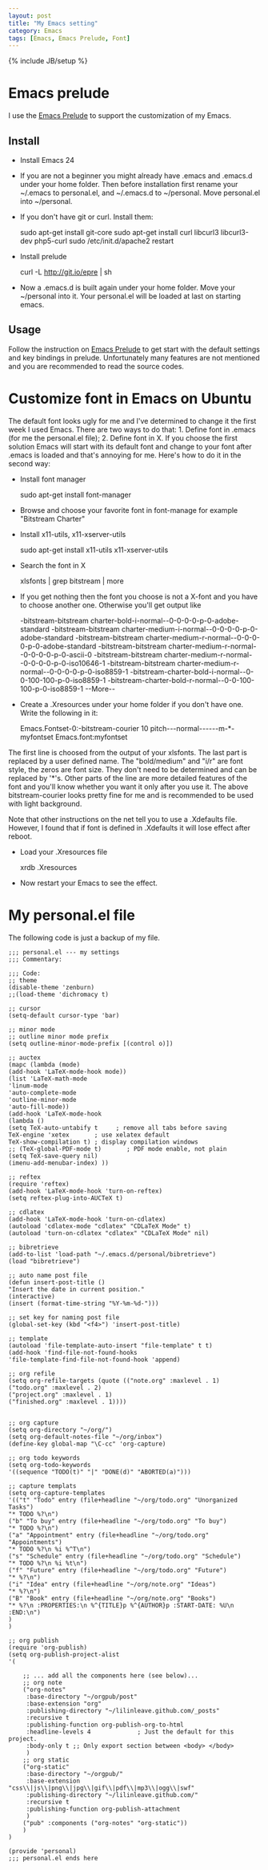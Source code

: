 ```yaml
---
layout: post
title: "My Emacs setting"
category: Emacs
tags: [Emacs, Emacs Prelude, Font]
---
```

{% include JB/setup %}

# Emacs prelude
I use the [Emacs Prelude](http://batsov.com/prelude/) to support the customization of my Emacs.

## Install
- Install Emacs 24

- If you are not a beginner you might already have .emacs and .emacs.d under your home folder. Then before installation first rename your ~/.emacs to personal.el, and ~/.emacs.d to ~/personal. Move personal.el into ~/personal.
- If you don't have git or curl. Install them:

    sudo apt-get install git-core
    sudo apt-get install curl libcurl3 libcurl3-dev php5-curl
    sudo /etc/init.d/apache2 restart

- Install prelude

    curl -L http://git.io/epre | sh

- Now a .emacs.d is built again under your home folder. Move your ~/personal into it. Your personal.el will be loaded at last on starting emacs.

## Usage
Follow the instruction on [Emacs Prelude](http://batsov.com/prelude/) to get start with the default settings and key bindings in prelude. Unfortunately many features are not mentioned and you are recommended to read the source codes.

# Customize font in Emacs on Ubuntu
The default font looks ugly for me and I've determined to change it the first week I used Emacs. There are two ways to do that: 1. Define font in .emacs (for me the personal.el file); 2. Define font in X. If you choose the first solution Emacs will start with its default font and change to your font after .emacs is loaded and that's annoying for me. Here's how to do it in the second way:

- Install font manager

    sudo apt-get install font-manager

- Browse and choose your favorite font in font-manage for example "Bitstream Charter"

- Install x11-utils, x11-xserver-utils

    sudo apt-get install x11-utils x11-xserver-utils

- Search the font in X

    xlsfonts | grep bitstream | more

- If you get nothing then the font you choose is not a X-font and you have to choose another one. Otherwise you'll get output like

    -bitstream-bitstream charter-bold-i-normal--0-0-0-0-p-0-adobe-standard
    -bitstream-bitstream charter-medium-i-normal--0-0-0-0-p-0-adobe-standard
    -bitstream-bitstream charter-medium-r-normal--0-0-0-0-p-0-adobe-standard
    -bitstream-bitstream charter-medium-r-normal--0-0-0-0-p-0-ascii-0
    -bitstream-bitstream charter-medium-r-normal--0-0-0-0-p-0-iso10646-1
    -bitstream-bitstream charter-medium-r-normal--0-0-0-0-p-0-iso8859-1
    -bitstream-charter-bold-i-normal--0-0-100-100-p-0-iso8859-1
    -bitstream-charter-bold-r-normal--0-0-100-100-p-0-iso8859-1
    --More--

- Create a .Xresources under your home folder if you don't have one. Write the following in it:

    Emacs.Fontset-0:-bitstream-courier 10 pitch-*-*-normal--*-*-*-*-m-*-myfontset
    Emacs.font:myfontset

The first line is choosed from the output of your xlsfonts. The last part is replaced by a user defined name. The "bold/medium" and "i/r" are font style, the zeros are font size. They don't need to be determined and can be replaced by '*'s. Other parts of the line are more detailed features of the font and you'll know whether you want it only after you use it. The above bitstream-courier looks pretty fine for me and is recommended to be used with light background.

Note that other instructions on the net tell you to use a .Xdefaults file. However, I found that if font is defined in .Xdefaults it will lose effect after reboot.

- Load your .Xresources file

    xrdb .Xresources

- Now restart your Emacs to see the effect.

# My personal.el file
The following code is just a backup of my file.

    ;;; personal.el --- my settings
    ;;; Commentary:

    ;;; Code:
    ;; theme
    (disable-theme 'zenburn)
    ;;(load-theme 'dichromacy t)

    ;; cursor
    (setq-default cursor-type 'bar)

    ;; minor mode
    ;; outline minor mode prefix
    (setq outline-minor-mode-prefix [(control o)])

    ;; auctex
    (mapc (lambda (mode)
    (add-hook 'LaTeX-mode-hook mode))
    (list 'LaTeX-math-mode
    'linum-mode
    'auto-complete-mode
    'outline-minor-mode
    'auto-fill-mode))
    (add-hook 'LaTeX-mode-hook
    (lambda ()
    (setq TeX-auto-untabify t     ; remove all tabs before saving
    TeX-engine 'xetex       ; use xelatex default
    TeX-show-compilation t) ; display compilation windows
    ;; (TeX-global-PDF-mode t)       ; PDF mode enable, not plain
    (setq TeX-save-query nil)
    (imenu-add-menubar-index) ))

    ;; reftex
    (require 'reftex)
    (add-hook 'LaTeX-mode-hook 'turn-on-reftex)
    (setq reftex-plug-into-AUCTeX t)

    ;; cdlatex
    (add-hook 'LaTeX-mode-hook 'turn-on-cdlatex)
    (autoload 'cdlatex-mode "cdlatex" "CDLaTeX Mode" t)
    (autoload 'turn-on-cdlatex "cdlatex" "CDLaTeX Mode" nil)

    ;; bibretrieve
    (add-to-list 'load-path "~/.emacs.d/personal/bibretrieve")
    (load "bibretrieve")

    ;; auto name post file
    (defun insert-post-title ()
    "Insert the date in current position."
    (interactive)
    (insert (format-time-string "%Y-%m-%d-")))

    ;; set key for naming post file
    (global-set-key (kbd "<f4>") 'insert-post-title)

    ;; template
    (autoload 'file-template-auto-insert "file-template" t t)
    (add-hook 'find-file-not-found-hooks
    'file-template-find-file-not-found-hook 'append)

    ;; org refile
    (setq org-refile-targets (quote (("note.org" :maxlevel . 1)
    ("todo.org" :maxlevel . 2)
    ("project.org" :maxlevel . 1)
    ("finished.org" :maxlevel . 1))))


    ;; org capture
    (setq org-directory "~/org/")
    (setq org-default-notes-file "~/org/inbox")
    (define-key global-map "\C-cc" 'org-capture)

    ;; org todo keywords
    (setq org-todo-keywords
    '((sequence "TODO(t)" "|" "DONE(d)" "ABORTED(a)")))

    ;; capture templats
    (setq org-capture-templates
    '(("t" "Todo" entry (file+headline "~/org/todo.org" "Unorganized Tasks")
    "* TODO %?\n")
    ("b" "To buy" entry (file+headline "~/org/todo.org" "To buy")
    "* TODO %?\n")
    ("a" "Appointment" entry (file+headline "~/org/todo.org" "Appointments")
    "* TODO %?\n %i %^T\n")
    ("s" "Schedule" entry (file+headline "~/org/todo.org" "Schedule")
    "* TODO %?\n %i %t\n")
    ("f" "Future" entry (file+headline "~/org/todo.org" "Future")
    "* %?\n")
    ("i" "Idea" entry (file+headline "~/org/note.org" "Ideas")
    "* %?\n")
    ("B" "Book" entry (file+headline "~/org/note.org" "Books")
    "* %?\n :PROPERTIES:\n %^{TITLE}p %^{AUTHOR}p :START-DATE: %U\n :END:\n")
    )
    )

    ;; org publish
    (require 'org-publish)
    (setq org-publish-project-alist
    '(

        ;; ... add all the components here (see below)...
        ;; org note
        ("org-notes"
         :base-directory "~/orgpub/post"
         :base-extension "org"
         :publishing-directory "~/lilinleave.github.com/_posts"
         :recursive t
         :publishing-function org-publish-org-to-html
         :headline-levels 4             ; Just the default for this project.
         :body-only t ;; Only export section between <body> </body>
         )
        ;; org static
        ("org-static"
         :base-directory "~/orgpub/"
         :base-extension "css\\|js\\|png\\|jpg\\|gif\\|pdf\\|mp3\\|ogg\\|swf"
         :publishing-directory "~/lilinleave.github.com/"
         :recursive t
         :publishing-function org-publish-attachment
         )
        ("pub" :components ("org-notes" "org-static"))
        )
    )

    (provide 'personal)
    ;;; personal.el ends here
